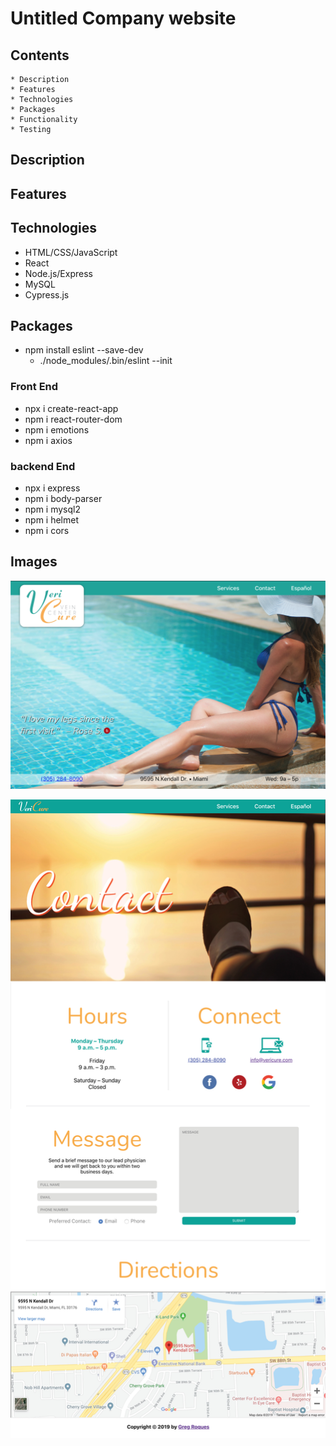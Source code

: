 # Untitled Company website 

## Contents
    * Description
    * Features
    * Technologies
    * Packages
    * Functionality
    * Testing

## Description

## Features

## Technologies
* HTML/CSS/JavaScript
* React
* Node.js/Express
* MySQL
* Cypress.js

## Packages
* npm install eslint --save-dev  
    * ./node_modules/.bin/eslint --init

### Front End
* npx i create-react-app
* npm i react-router-dom
* npm i emotions
* npm i axios

### backend End
* npx i express
* npm i body-parser
* npm i mysql2
* npm i helmet
* npm i cors

## Images

![home page](/nonessential/ReadMePics/1.png)

![contact page](/nonessential/ReadMePics/2.jpg)